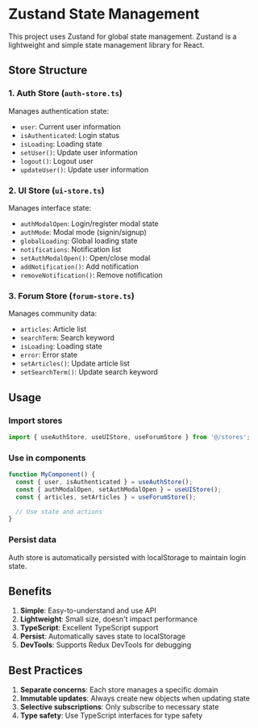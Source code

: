 # Zustand State Management

This project uses Zustand for global state management. Zustand is a lightweight and simple state management library for React.

## Store Structure

### 1. Auth Store (`auth-store.ts`)

Manages authentication state:

- `user`: Current user information
- `isAuthenticated`: Login status
- `isLoading`: Loading state
- `setUser()`: Update user information
- `logout()`: Logout user
- `updateUser()`: Update user information

### 2. UI Store (`ui-store.ts`)

Manages interface state:

- `authModalOpen`: Login/register modal state
- `authMode`: Modal mode (signin/signup)
- `globalLoading`: Global loading state
- `notifications`: Notification list
- `setAuthModalOpen()`: Open/close modal
- `addNotification()`: Add notification
- `removeNotification()`: Remove notification

### 3. Forum Store (`forum-store.ts`)

Manages community data:

- `articles`: Article list
- `searchTerm`: Search keyword
- `isLoading`: Loading state
- `error`: Error state
- `setArticles()`: Update article list
- `setSearchTerm()`: Update search keyword

## Usage

### Import stores

```typescript
import { useAuthStore, useUIStore, useForumStore } from '@/stores';
```

### Use in components

```typescript
function MyComponent() {
  const { user, isAuthenticated } = useAuthStore();
  const { authModalOpen, setAuthModalOpen } = useUIStore();
  const { articles, setArticles } = useForumStore();

  // Use state and actions
}
```

### Persist data

Auth store is automatically persisted with localStorage to maintain login state.

## Benefits

1. **Simple**: Easy-to-understand and use API
2. **Lightweight**: Small size, doesn't impact performance
3. **TypeScript**: Excellent TypeScript support
4. **Persist**: Automatically saves state to localStorage
5. **DevTools**: Supports Redux DevTools for debugging

## Best Practices

1. **Separate concerns**: Each store manages a specific domain
2. **Immutable updates**: Always create new objects when updating state
3. **Selective subscriptions**: Only subscribe to necessary state
4. **Type safety**: Use TypeScript interfaces for type safety
